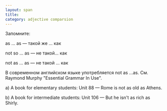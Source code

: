 ```yaml
---
layout: span
title: 
category: adjective comparsion
---
```

<span class="rules"><p>Запомните:</p>
as ... as — такой же ... как <p>
not so ... as — не такой... как</p>
<p>
not as ... as — не такой ... как </p>
<p>
 В современном английском языке употребляется not as ...as. См. Raymond Murphy "Essential Grammar In Use".</p>
<p>
a) A book for elementary students: Unit 88 — Rome is not as old as Athens.</p>
<p>
b) A book for intermediate students: Unit 106 — But he isn't as rich as Shirly.</p></span>
